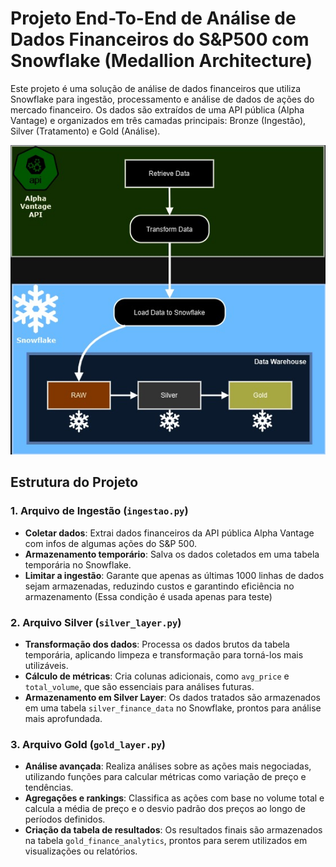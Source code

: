 # Projeto End-To-End de Análise de Dados Financeiros do S&P500 com Snowflake (Medallion Architecture)

Este projeto é uma solução de análise de dados financeiros que utiliza Snowflake para ingestão, processamento e análise de dados de ações do mercado financeiro. Os dados são extraídos de uma API pública (Alpha Vantage) e organizados em três camadas principais: Bronze (Ingestão), Silver (Tratamento) e Gold (Análise).

<img src="requirements/images/Arquitetura.jpg" alt="Arquitetura do Projeto" width="600"/>

## Estrutura do Projeto

### 1. Arquivo de Ingestão (`ingestao.py`)

- **Coletar dados**: Extrai dados financeiros da API pública Alpha Vantage com infos de algumas ações do S&P 500.
- **Armazenamento temporário**: Salva os dados coletados em uma tabela temporária no Snowflake.
- **Limitar a ingestão**: Garante que apenas as últimas 1000 linhas de dados sejam armazenadas, reduzindo custos e garantindo eficiência no armazenamento (Essa condição é usada apenas para teste)

### 2. Arquivo Silver (`silver_layer.py`)

- **Transformação dos dados**: Processa os dados brutos da tabela temporária, aplicando limpeza e transformação para torná-los mais utilizáveis.
- **Cálculo de métricas**: Cria colunas adicionais, como `avg_price` e `total_volume`, que são essenciais para análises futuras.
- **Armazenamento em Silver Layer**: Os dados tratados são armazenados em uma tabela `silver_finance_data` no Snowflake, prontos para análise mais aprofundada.

### 3. Arquivo Gold (`gold_layer.py`)

- **Análise avançada**: Realiza análises sobre as ações mais negociadas, utilizando funções para calcular métricas como variação de preço e tendências.
- **Agregações e rankings**: Classifica as ações com base no volume total e calcula a média de preço e o desvio padrão dos preços ao longo de períodos definidos.
- **Criação da tabela de resultados**: Os resultados finais são armazenados na tabela `gold_finance_analytics`, prontos para serem utilizados em visualizações ou relatórios.

